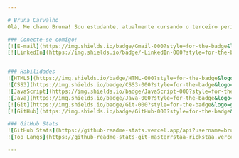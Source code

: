```yaml
---

# Bruna Carvalho
Olá, Me chamo Bruna! Sou estudante, atualmente cursando o terceiro período do curso de Análise e Desenvolvimento de Sistemas. Sou Back-end developer, buscando cada vez mais por oportunidades!

### Conecte-se comigo!
[![E-mail](https://img.shields.io/badge/Gmail-000?style=for-the-badge&logo=gmail&logoColor=d14836)](gmail:brucarv.nah@gmail.com)
[![LinkedIn](https://img.shields.io/badge/-LinkedIn-000?style=for-the-badge&logo=linkedin&logoColor=0077b5)](https://www.linkedin.com/in/bruna-carvalho-41389326b/)


### Habilidades
![HTML5](https://img.shields.io/badge/HTML-000?style=for-the-badge&logo=html5&logoColor=8A2BE2)
![CSS3](https://img.shields.io/badge/CSS3-000?style=for-the-badge&logo=css3&logoColor=FF69B4)
![JavaScript](https://img.shields.io/badge/JavaScript-000?style=for-the-badge&logo=javascript&logoColor=8A2BE2)
![Java](https://img.shields.io/badge/Java-000?style=for-the-badge&logo=openjdk&logoColor=FF69B4)
[![Git](https://img.shields.io/badge/Git-000?style=for-the-badge&logo=git&logoColor=8A2BE2)](https://git-scm.com/doc)
[![GitHub](https://img.shields.io/badge/GitHub-000?style=for-the-badge&logo=github&logoColor=FF69B4)](https://docs.github.com/)

### GitHub Stats
![GitHub Stats](https://github-readme-stats.vercel.app/api?username=brunah-rayCarv&theme=transparent&bg_color=000&border_color=FF69B4&show_icons=true&icon_color=8A2BE2&title_color=8A2BE2&text_color=FFF&hide_title=true&hide=stars)
![Top Langs](https://github-readme-stats-git-masterrstaa-rickstaa.vercel.app/api/top-langs/?username=brunah-rayCarv&layout=compact&bg_color=000&border_color=FF69B4&title_color=8A2BE2&text_color=FFF)

---
```

<rect xmlns="http://www.w3.org/2000/svg" width="87.25" height="28" fill="#d14836"/>

<rect xmlns="http://www.w3.org/2000/svg" width="111" height="28" fill="#0077b5"/>
